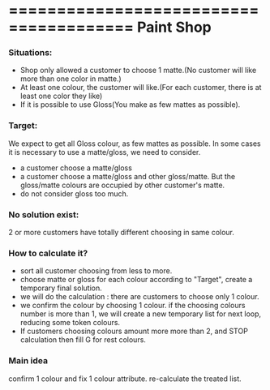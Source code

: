 =======================================
Paint Shop
=======================================

### Situations:
- Shop only allowed a customer to choose 1 matte.(No customer will like more than one color in matte.)
- At least one colour, the customer will like.(For each customer, there is at least one color they like)
- If it is possible to use Gloss(You make as few mattes as possible).

### Target:
We expect to get all Gloss colour, as few mattes as possible. 
In some cases it is necessary to use a matte/gloss, we need to consider.
- a customer choose a matte/gloss
- a customer choose a matte/gloss and other gloss/matte. But the gloss/matte colours are occupied by other customer's matte.
- do not consider gloss too much. 


### No solution exist:
 2 or more customers have totally different choosing in same colour.
 
### How to calculate it?
- sort all customer choosing from less to more.
- choose matte or gloss for each colour according to "Target", create a temporary final solution.
- we will do the calculation : there are customers to choose only 1 colour.
- we confirm the colour by choosing 1 colour. if the choosing colours number is more than 1, we will create a new temporary list for next loop, reducing some token colours.
- If customers choosing colours amount more more than 2, and STOP calculation then fill G for rest colours.


### Main idea
confirm 1 colour and fix 1 colour attribute. re-calculate the treated list.

